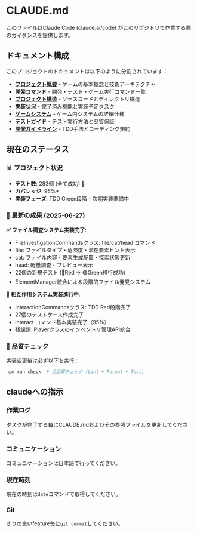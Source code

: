 # CLAUDE.md

このファイルはClaude Code (claude.ai/code) がこのリポジトリで作業する際のガイダンスを提供します。

## ドキュメント構成

このプロジェクトのドキュメントは以下のように分割されています：

- **[プロジェクト概要](docs/project-overview.md)** - ゲームの基本概念と技術アーキテクチャ
- **[開発コマンド](docs/development-commands.md)** - 開発・テスト・ゲーム実行コマンド一覧
- **[プロジェクト構造](docs/project-structure.md)** - ソースコードとディレクトリ構造
- **[実装状況](docs/implementation-status.md)** - 完了済み機能と実装予定タスク
- **[ゲームシステム](docs/game-systems.md)** - ゲーム内システムの詳細仕様
- **[テストガイド](docs/testing-guide.md)** - テスト実行方法と品質保証
- **[開発ガイドライン](docs/development-guidelines.md)** - TDD手法とコーディング規約

## 現在のステータス

### 📊 プロジェクト状況
- **テスト数**: 283個 (全て成功) 🎉
- **カバレッジ**: 95%+
- **実装フェーズ**: TDD Green段階 - 次期実装準備中

### 🎯 最新の成果 (2025-06-27)
**✅ ファイル調査システム実装完了**:
- FileInvestigationCommandsクラス: file/cat/head コマンド
- file: ファイルタイプ・危険度・潜在要素ヒント表示
- cat: ファイル内容・要素生成配置・探索状態更新
- head: 軽量調査・プレビュー表示
- 22個の新規テスト (🔴Red → 🟢Green移行成功)
- ElementManager統合による段階的ファイル発見システム

**🚧 相互作用システム実装進行中**:
- InteractionCommandsクラス: TDD Red段階完了
- 27個のテストケース作成完了
- interact コマンド基本実装完了（95%）
- 残課題: Playerクラスのインベントリ管理API統合

### 🔧 品質チェック
実装変更後は必ず以下を実行：
```bash
npm run check  # 全品質チェック (Lint + Format + Test)
```

## claudeへの指示
### 作業ログ
タスクが完了する毎にCLAUDE.mdおよびその参照ファイルを更新してください。

### コミュニケーション
コミュニケーションは日本語で行ってください。

### 現在時刻
現在の時刻は`date`コマンドで取得してください。

### Git
きりの良いfeature毎に`git commit`してください。